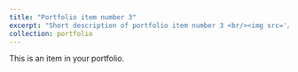 ```yaml
---
title: "Portfolio item number 3"
excerpt: "Short description of portfolio item number 3 <br/><img src='/images/003.jpeg'>"
collection: portfolio
---
```


This is an item in your portfolio.
